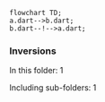<!---
Generated by https://github.com/polina-c/layerlens
Dependencies that create loops (inversions) are marked with `!`.
-->

```mermaid
flowchart TD;
a.dart-->b.dart;
b.dart--!-->a.dart;
```

### Inversions

In this folder: 1

Including sub-folders: 1
